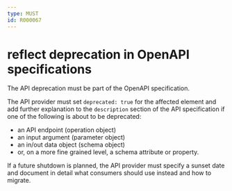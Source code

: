 ```yaml
---
type: MUST
id: R000067
---
```


# reflect deprecation in OpenAPI specifications

The API deprecation must be part of the OpenAPI specification.

The API provider must set `deprecated: true` for the affected element and add further explanation to the `description` section of the API specification if one of the following is about to be deprecated:

* an API endpoint (operation object)
* an input argument (parameter object)
* an in/out data object (schema object)
* or, on a more fine grained level, a schema attribute or property.

If a future shutdown is planned, the API provider must specify a sunset date and document in detail what consumers should use instead and how to migrate.
